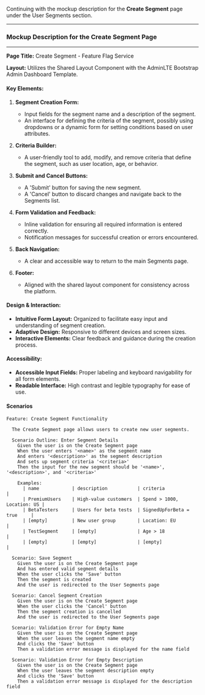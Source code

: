 Continuing with the mockup description for the **Create Segment** page under the User Segments section.

---

### Mockup Description for the Create Segment Page

---

**Page Title:** Create Segment - Feature Flag Service

**Layout:** Utilizes the Shared Layout Component with the AdminLTE Bootstrap Admin Dashboard Template.

#### Key Elements:

1. **Segment Creation Form:**
   - Input fields for the segment name and a description of the segment.
   - An interface for defining the criteria of the segment, possibly using dropdowns or a dynamic form for setting conditions based on user attributes.

2. **Criteria Builder:**
   - A user-friendly tool to add, modify, and remove criteria that define the segment, such as user location, age, or behavior.

3. **Submit and Cancel Buttons:**
   - A 'Submit' button for saving the new segment.
   - A 'Cancel' button to discard changes and navigate back to the Segments list.

4. **Form Validation and Feedback:**
   - Inline validation for ensuring all required information is entered correctly.
   - Notification messages for successful creation or errors encountered.

5. **Back Navigation:**
   - A clear and accessible way to return to the main Segments page.

6. **Footer:**
   - Aligned with the shared layout component for consistency across the platform.

#### Design & Interaction:

- **Intuitive Form Layout:** Organized to facilitate easy input and understanding of segment creation.
- **Adaptive Design:** Responsive to different devices and screen sizes.
- **Interactive Elements:** Clear feedback and guidance during the creation process.

#### Accessibility:

- **Accessible Input Fields:** Proper labeling and keyboard navigability for all form elements.
- **Readable Interface:** High contrast and legible typography for ease of use.

#### Scenarios

``` gherkin
Feature: Create Segment Functionality

  The Create Segment page allows users to create new user segments.

  Scenario Outline: Enter Segment Details
    Given the user is on the Create Segment page
    When the user enters '<name>' as the segment name
    And enters '<description>' as the segment description
    And sets up segment criteria '<criteria>'
    Then the input for the new segment should be '<name>', '<description>', and '<criteria>'

    Examples:
      | name            | description           | criteria                  |
      | PremiumUsers    | High-value customers  | Spend > 1000, Location: US |
      | BetaTesters     | Users for beta tests  | SignedUpForBeta = true     |
      | [empty]         | New user group        | Location: EU              |
      | TestSegment     | [empty]               | Age > 18                  |
      | [empty]         | [empty]               | [empty]                   |

  Scenario: Save Segment
    Given the user is on the Create Segment page
    And has entered valid segment details
    When the user clicks the 'Save' button
    Then the segment is created
    And the user is redirected to the User Segments page

  Scenario: Cancel Segment Creation
    Given the user is on the Create Segment page
    When the user clicks the 'Cancel' button
    Then the segment creation is cancelled
    And the user is redirected to the User Segments page

  Scenario: Validation Error for Empty Name
    Given the user is on the Create Segment page
    When the user leaves the segment name empty
    And clicks the 'Save' button
    Then a validation error message is displayed for the name field

  Scenario: Validation Error for Empty Description
    Given the user is on the Create Segment page
    When the user leaves the segment description empty
    And clicks the 'Save' button
    Then a validation error message is displayed for the description field

```